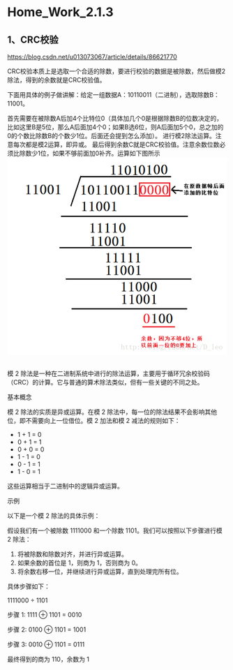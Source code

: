 # Home_Work_2.1.3

## 1、CRC校验

https://blog.csdn.net/u013073067/article/details/86621770

CRC校验本质上是选取一个合适的除数，要进行校验的数据是被除数，然后做模2除法，得到的余数就是CRC校验值。

下面用具体的例子做讲解：给定一组数据A：10110011（二进制），选取除数B：11001。

首先需要在被除数A后加4个比特位0（具体加几个0是根据除数B的位数决定的，比如这里B是5位，那么A后面加4个0；如果B选6位，则A后面加5个0，总之加的0的个数比除数B的个数少1位。后面还会提到怎么添加）。
进行模2除法运算。注意每次都是模2运算，即异或。
最后得到余数C就是CRC校验值。注意余数位数必须比除数少1位，如果不够前面加0补齐。运算如下图所示
            ![2.1.3_1](2.1.3_1.png)

## 

模 2 除法是一种在二进制系统中进行的除法运算，主要用于循环冗余校验码（CRC）的计算。它与普通的算术除法类似，但有一些关键的不同之处。

基本概念

模 2 除法的实质是异或运算。在模 2 除法中，每一位的除法结果不会影响其他位，即不需要向上一位借位。模 2 加法和模 2 减法的规则如下：

- 1 + 1 = 0
- 0 + 1 = 1
- 0 + 0 = 0
- 1 - 1 = 0
- 0 - 1 = 1
- 1 - 0 = 1

这些运算相当于二进制中的逻辑异或运算。

示例

以下是一个模 2 除法的具体示例：

假设我们有一个被除数 1111000 和一个除数 1101。我们可以按照以下步骤进行模 2 除法：

1. 将被除数和除数对齐，并进行异或运算。
2. 如果余数的首位是 1，则商为 1，否则商为 0。
3. 将余数右移一位，并继续进行异或运算，直到处理完所有位。

具体步骤如下：

1111000 ÷ 1101

步骤 1: 1111 ⊕ 1101 = 0010

步骤 2: 0100 ⊕ 1101 = 1001

步骤 3: 0010 ⊕ 1101 = 0111

最终得到的商为 110，余数为 1

